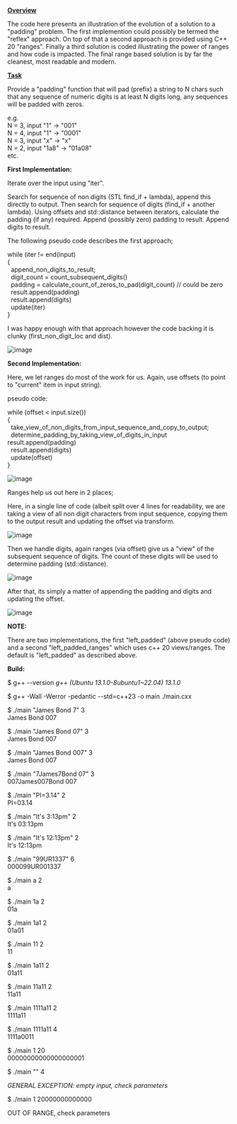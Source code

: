 <ins>**Overview**</ins>

The code here presents an illustration of the evolution of a solution to a "padding" problem. The first implemention could
possibly be termed the "reflex" approach. On top of that a second approach is provided using C++ 20 "ranges". Finally a third solution is coded illustrating
the power of ranges and how code is impacted. The final range based solution is by far the cleanest, most readable and modern. 

<ins>**Task**</ins>

Provide a "padding" function that will pad (prefix) a string to N chars such that any sequence of numeric digits is at least N
digits long, any sequences will be padded with zeros. 

e.g. \
N = 3, input "1" -> "001"\
N = 4, input "1" -> "0001"\
N = 3, input "x" -> "x"\
N = 2, input "1a8" -> "01a08"\
etc.




**First Implementation:**

Iterate over the input using "iter".  

Search for sequence of non digits (STL find_if + lambda), append this directly to output. 
Then search for sequence of digits (find_if + another lambda). Using offsets and std::distance between iterators, calculate the padding (if any) required. 
Append (possibly zero) padding to result.
Append digits to result.


The following pseudo code describes the first approach;


while (iter  != end(input)\
{\
  &nbsp; append_non_digits_to_result;\
  &nbsp; digit_count = count_subsequent_digits()  
  &nbsp; padding = calculate_count_of_zeros_to_pad(digit_count) // could be zero  
  &nbsp; result.append(padding)  
  &nbsp; result.append(digits)  
  &nbsp; update(iter)  
}  


I was happy enough with that approach however the code backing it is clunky (first_non_digit_loc and dist). 

![image](https://github.com/grahamers/padding/assets/19392728/882d21f0-fcaf-4bb2-a5fd-4c61c66a0ce4)


**Second Implementation:**

Here, we let ranges do most of the work for us. Again, use offsets (to point to "current" item in input string).

pseudo code:

while (offset < input.size())\
{\
  &nbsp; take_view_of_non_digits_from_input_sequence_and_copy_to_output;\
  &nbsp; determine_padding_by_taking_view_of_digits_in_input 
  &nbsp; result.append(padding)  
  &nbsp; result.append(digits)  
  &nbsp; update(offset)  
}  

![image](https://github.com/grahamers/padding/assets/19392728/9b993261-e2e9-41b0-8547-4a55e689eec7)

Ranges help us out here in 2 places;

Here, in a single line of code (albeit split over 4 lines for readability, we are taking a view of all non
digit characters from input sequence, copying them to the output result and updating the offset via transform.

![image](https://github.com/grahamers/padding/assets/19392728/051e4e16-25ad-448c-bc66-bed51385cefe)



Then we handle digits, again ranges (via offset) give us a "view" of the subsequent sequence of digits. The count of these digits
will be used to determine padding (std::distance).

![image](https://github.com/grahamers/padding/assets/19392728/02199ad0-6167-46f1-a928-f8890e571da7)


After that, its simply a matter of appending the padding and digits and updating the offset.


![image](https://github.com/grahamers/padding/assets/19392728/5301720a-b5eb-436a-968c-b42b7344f7bf)


**NOTE:**

There are two implementations, the first "left_padded" (above pseudo code) and a second "left_padded_ranges" which uses c++ 20 views/ranges. The default is
"left_padded" as described above. 

**Build:**

$  g++ --version
*g++ (Ubuntu 13.1.0-8ubuntu1~22.04) 13.1.0*

$ g++ -Wall -Werror -pedantic --std=c++23 -o main ./main.cxx

 
$ ./main "James Bond 7" 3\
James Bond 007

$ ./main "James Bond 07" 3\
James Bond 007

$ ./main "James Bond 007" 3\
James Bond 007

$ ./main "7James7Bond 07" 3\
007James007Bond 007

$ ./main "PI=3.14" 2\
PI=03.14

$ ./main "It's 3:13pm" 2\
It's 03:13pm

$ ./main "It's 12:13pm" 2\
It's 12:13pm

$ ./main "99UR1337" 6\
000099UR001337

$ ./main  a  2\
a

$ ./main  1a  2\
01a

$ ./main  1a1  2\
01a01

$ ./main  11  2\
11

$ ./main  1a11  2\
01a11

$ ./main  11a11  2\
11a11

$ ./main  1111a11  2\
1111a11

$ ./main  1111a11 4\
1111a0011

$ ./main  1 20\
00000000000000000001

$ ./main  "" 4

*GENERAL EXCEPTION: empty input, check parameters*

$ ./main  1 20000000000000

OUT OF RANGE, check parameters


